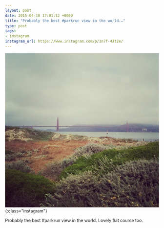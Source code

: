 ```yaml
---
layout: post
date: 2015-04-18 17:01:12 +0000
title: "Probably the best #parkrun view in the world.…"
type: post
tags:
- instagram
instagram_url: https://www.instagram.com/p/1n7f-4Jt2e/
---
```


![Instagram - 1n7f-4Jt2e](/img/1n7f-4Jt2e.jpg){:class="instagram"}

Probably the best #parkrun view in the world. Lovely flat course too.
